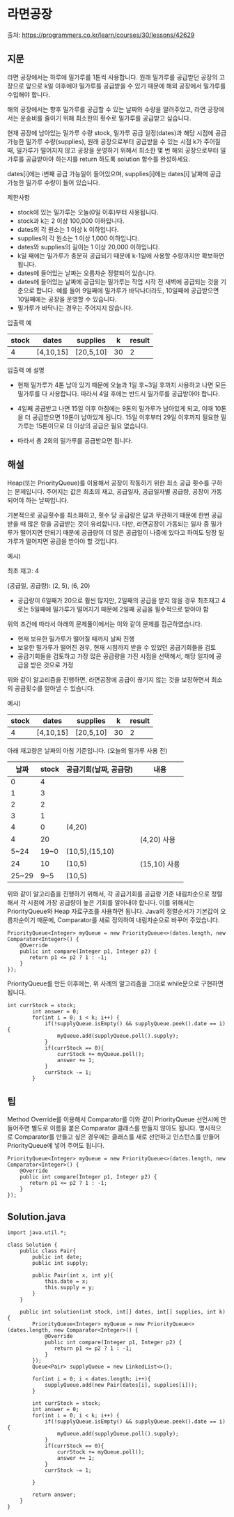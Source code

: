 # 라면공장

출처: https://programmers.co.kr/learn/courses/30/lessons/42629

## 지문
라면 공장에서는 하루에 밀가루를 1톤씩 사용합니다. 원래 밀가루를 공급받던 공장의 고장으로 앞으로 k일 이후에야 밀가루를 공급받을 수 있기 때문에 해외 공장에서 밀가루를 수입해야 합니다.

해외 공장에서는 향후 밀가루를 공급할 수 있는 날짜와 수량을 알려주었고, 라면 공장에서는 운송비를 줄이기 위해 최소한의 횟수로 밀가루를 공급받고 싶습니다.

현재 공장에 남아있는 밀가루 수량 stock, 밀가루 공급 일정(dates)과 해당 시점에 공급 가능한 밀가루 수량(supplies), 원래 공장으로부터 공급받을 수 있는 시점 k가 주어질 때, 밀가루가 떨어지지 않고 공장을 운영하기 위해서 최소한 몇 번 해외 공장으로부터 밀가루를 공급받아야 하는지를 return 하도록 solution 함수를 완성하세요.

dates[i]에는 i번째 공급 가능일이 들어있으며, supplies[i]에는 dates[i] 날짜에 공급 가능한 밀가루 수량이 들어 있습니다.

제한사항
- stock에 있는 밀가루는 오늘(0일 이후)부터 사용됩니다.
- stock과 k는 2 이상 100,000 이하입니다.
- dates의 각 원소는 1 이상 k 이하입니다.
- supplies의 각 원소는 1 이상 1,000 이하입니다.
- dates와 supplies의 길이는 1 이상 20,000 이하입니다.
- k일 째에는 밀가루가 충분히 공급되기 때문에 k-1일에 사용할 수량까지만 확보하면 됩니다.
- dates에 들어있는 날짜는 오름차순 정렬되어 있습니다.
- dates에 들어있는 날짜에 공급되는 밀가루는 작업 시작 전 새벽에 공급되는 것을 기준으로 합니다. 예를 들어 9일째에 밀가루가 바닥나더라도, 10일째에 공급받으면 10일째에는 공장을 운영할 수 있습니다.
- 밀가루가 바닥나는 경우는 주어지지 않습니다.

입출력 예

stock	|dates	|supplies	|k	|result
--|--|--|--|--
4	|[4,10,15]	|[20,5,10]	|30	|2

입출력 예 설명

- 현재 밀가루가 4톤 남아 있기 때문에 오늘과 1일 후~3일 후까지 사용하고 나면 모든 밀가루를 다 사용합니다. 따라서 4일 후에는 반드시 밀가루를 공급받아야 합니다.

- 4일째 공급받고 나면 15일 이후 아침에는 9톤의 밀가루가 남아있게 되고, 이때 10톤을 더 공급받으면 19톤이 남아있게 됩니다. 15일 이후부터 29일 이후까지 필요한 밀가루는 15톤이므로 더 이상의 공급은 필요 없습니다.

- 따라서 총 2회의 밀가루를 공급받으면 됩니다.

## 해설

Heap(또는 PriorityQueue)를 이용해서 공장이 작동하기 위한 최소 공급 횟수를 구하는 문제입니다. 주어지는 값은 최초의 재고, 공급일자, 공급일자별 공급량, 공장이 가동되어야 하는 날짜입니다.

기본적으로 공급횟수를 최소화하고, 횟수 당 공급량은 답과 무관하기 때문에 한번 공급받을 때 많은 량을 공급받는 것이 유리합니다. 다만, 라면공장이 가동되는 일자 중 밀가루가 떨어지면 안되기 때문에 공급량이 더 많은 공급일이 나중에 있다고 하여도 당장 밀가루가 떨어지면 공급을 받아야 할 것입니다.

예시)

최초 재고: 4

(공급일, 공급량): (2, 5), (6, 20)

- 공급량이 6일째가 20으로 훨씬 많지만, 2일째의 공급을 받지 않을 경우 최초재고 4로는 5일째에 밀가루가 떨어지기 때문에 2일째 공급을 필수적으로 받아야 함

위의 조건에 따라서 아래의 문제풀이에서는 이와 같이 문제를 접근하였습니다.

- 현재 보유한 밀가루가 떨어질 때까지 날짜 진행
- 보유한 밀가루가 떨어진 경우, 현재 시점까지 받을 수 있었던 공급기회들을 검토
- 공급기회들을 검토하고 가장 많은 공급량을 가진 시점을 선택해서, 해당 일자에 공급을 받은 것으로 가정

위와 같이 알고리즘을 진행하면, 라면공장에 공급이 끊기지 않는 것을 보장하면서 최소의 공급횟수를 알아낼 수 있습니다.

예시)

stock	|dates	|supplies	|k	|result
--|--|--|--|--
4	|[4,10,15]	|[20,5,10]	|30	|2

아래 재고량은 날짜의 아침 기준입니다. (오늘의 밀가루 사용 전)

날짜 |stock	|공급기회(날짜, 공급량) |내용
--|--|--|--
0	|	4| |
1	|	3| |
2	|	2| |
3	|	1| |
4	|	0| (4,20)|
4	|	20| | (4,20) 사용
5~24	|19~0	|(10,5),(15,10) |
24| 10| (10,5) | (15,10) 사용
25~29|9~5 | (10,5)

위와 같이 알고리즘을 진행하기 위해서, 각 공급기회를 공급량 기준 내림차순으로 정렬해서 각 시점에 가장 공급량이 높은 기회를 알아내야 합니다. 이를 위해서는 PriorityQueue와 Heap 자료구조를 사용하면 됩니다. Java의 정렬순서가 기본값이 오름차순이기 때문에, Comparator를 새로 정의하여 내림차순으로 바꾸어 주었습니다.

~~~
PriorityQueue<Integer> myQueue = new PriorityQueue<>(dates.length, new Comparator<Integer>() {
    @Override
    public int compare(Integer p1, Integer p2) {
       return p1 <= p2 ? 1 : -1;
    }
});
~~~

PriorityQueue를 만든 이후에는, 위 사례의 알고리즘을 그대로 while문으로 구현하면 됩니다.

~~~
int currStock = stock;
        int answer = 0;
        for(int i = 0; i < k; i++) {
            if(!supplyQueue.isEmpty() && supplyQueue.peek().date == i){
                myQueue.add(supplyQueue.poll().supply);
            }    
            if(currStock == 0){
                currStock += myQueue.poll();
                answer += 1;
            }
            currStock -= 1;
        }
~~~

## 팁

Method Override를 이용해서 Comparator를 이와 같이 PriorityQueue 선언시에 만들어주면 별도로 이름을 붙은 Comparator 클래스를 만들지 않아도 됩니다. 명시적으로 Comparator를 만들고 싶은 경우에는 클래스를 새로 선언하고 인스턴스를 만들어 PriorityQueue에 넣어 주어도 됩니다.

~~~
PriorityQueue<Integer> myQueue = new PriorityQueue<>(dates.length, new Comparator<Integer>() {
    @Override
    public int compare(Integer p1, Integer p2) {
       return p1 <= p2 ? 1 : -1;
    }
});
~~~

## Solution.java
~~~
import java.util.*;

class Solution {
    public class Pair{
        public int date;
        public int supply;

        public Pair(int x, int y){
            this.date = x;
            this.supply = y;
        }
    }

    public int solution(int stock, int[] dates, int[] supplies, int k) {
        PriorityQueue<Integer> myQueue = new PriorityQueue<>(dates.length, new Comparator<Integer>() {
            @Override
            public int compare(Integer p1, Integer p2) {
               return p1 <= p2 ? 1 : -1;
            }
        });
        Queue<Pair> supplyQueue = new LinkedList<>();

        for(int i = 0; i < dates.length; i++){
            supplyQueue.add(new Pair(dates[i], supplies[i]));
        }

        int currStock = stock;
        int answer = 0;
        for(int i = 0; i < k; i++) {
            if(!supplyQueue.isEmpty() && supplyQueue.peek().date == i){
                myQueue.add(supplyQueue.poll().supply);
            }    
            if(currStock == 0){
                currStock += myQueue.poll();
                answer += 1;
            }
            currStock -= 1;

        }

        return answer;
    }
}
~~~
